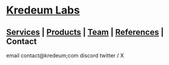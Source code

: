 # [Kredeum Labs](README.md)
## [Services](services.md) | [Products](products.md) | [Team](team.md) | [References](references.md) | Contact


email contact@kredeum;com
discord
twitter / X
